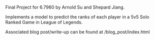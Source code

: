 Final Project for 6.7960 by Arnold Su and Shepard Jiang.

Implements a model to predict the ranks of each player in a 5v5 Solo Ranked Game in League of Legends.

Associated blog post/write-up can be found at /blog_post/index.html
